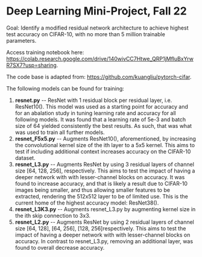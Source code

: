 # Deep Learning Mini-Project, Fall 22

Goal: Identify a modified residual network architecture to achieve highest test accuracy on CIFAR-10, with no more than 5 million trainable parameters.

Access training notebook here: https://colab.research.google.com/drive/140wivCC7Htwe_QRP1jMfluBxYrwR7SX7?usp=sharing.

The code base is adapted from: https://github.com/kuangliu/pytorch-cifar. 

The following models can be found for training:
1. **resnet.py** -- ResNet with 1 residual block per residual layer, i.e. ResNet10(). This model was used as a starting point for accuracy and for an abalation study in tuning learning rate and accuracy for all following models. It was found that a learning rate of 5e-3 and batch size of 64 yielded consistently the best results. As such, that was what was used to train all further models.
2. **resnet_F5x5.py** -- Augments ResNet10(), aforementioned, by increasing the convolutional kernel size of the ith layer to a 5x5 kernel. This aims to test if including additional context increases accuracy on the CIFAR-10 dataset.
3. **resnet_L3.py** -- Augments ResNet by using 3 residual layers of channel size [64, 128, 256], respectively. This aims to test the impact of having a deeper network with with lesser-channel blocks on accuracy. It was found to increase accuracy, and that is likely a result due to CIFAR-10 images being smaller, and thus allowing smaller features to be extracted, rendering the 512x512 layer to be of limited use. This is the current home of the highest accuracy model: ResNet38().
4. **resnet_L3K3.py** -- Augments resnet_L3.py by augmenting kernel size in the ith skip connection to 3x3. 
5. **resnet_L2.py** -- Augments ResNet by using 2 residual layers of channel size [64, 128], [64, 256], [128, 256]respectively. This aims to test the impact of having a deeper network with with lesser-channel blocks on accuracy. In contrast to resnet_L3.py, removing an additional layer, was found to overall decrease accuracy.
